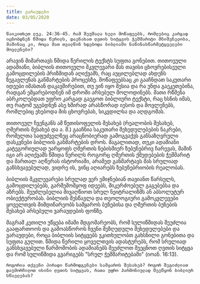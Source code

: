 ```yaml
---
title: ვარაუდები
date: 03/05/2020
---
```


`წაიკითხეთ ლუკ. 24:36-45. რამ შეუშალა ხელი მოწაფეებს, რომლებიც კარგად იცნობდნენ წმიდა წერილს, დაენახათ ღვთის სიტყვის ჭეშმარიტი მნიშვნელობა, მაშინაც კი, როცა მათ თვალწინ ხდებოდა ბიბლიაში ნაწინასწარმეტყველები მოვლენები?`

არავინ მიმართავს წმიდა წერილის ტექსტს სუფთა გონებით. თითოეული ადამიანი, ბიბლიის თითოეული მკვლევარი მას თავისი ცხოვრებისეული გამოცდილების პრიზმიდან აღიქვამს, რაც აუცილებლად ახდენს ზეგავლენას განმარტების პროცესზე. მოწაფეებსაც კი გააჩნდათ საკუთარი იდეები იმასთან დაკავშირებით, თუ ვინ იყო მესია და რა უნდა გაეკეთებინა, რადგან ემყარებოდნენ იმ დროში არსებულ მოლოდინებს. მათი რწმენა აბრკოლებდათ უფრო კარგად გაეგოთ ბიბლიური ტექსტი, რაც ხსნის იმას, თუ რატომ უგებდნენ ასე ხშირად არასწორად იესოს და მოვლენებს, რომლებიც ეხებოდა მის ცხოვრებას, სიკვდილსა და აღდგომას.

თითოეულ ჩვენგანს ამ წუთისოფელის შესახებ (რეალობის შესახებ, ღმერთის შესახებ და ა. შ.) გააჩნია საკუთარი შეხედულებების ნაკრები, რომელთა საფუძველზეც არაცნობიერად გამოგვაქვს განსაზღვრული დასკვნები ბიბლიის განმარტების დროს. მაგალითად, თუკი ადამიანი კატეგორიულად უარყოფს ღმერთის ნებისმიერ ზებუნებრივ ჩარევას, მაშინ იგი არ აღიქვამს წმიდა წერილს როგორც ღმერთის ქმედებების ჭეშმარიტ და მართალ აღწერას ისტორიაში, არამედ განმარტავს მას სრულიად განსხვავებულად, ვიდრე ის, ვინც აღიარებს ზებუნებრიობის რეალობას.

ბიბლიის მკვლევარები სრულად ვერ ემიჯნებიან თავიანთ წარსულს, გამოცდილებებს, გარშემომყოფ იდეებს, მიკერძოებულ გაგებებსა და აზრებს. შეუძლებელია მივაღწიოთ სრულ ნეიტრალიზმს ან აბსოლუტურ ობიექტურობას. ბიბლიის შესწავლა და თეოლოგიური გამოკვლევები ყოველთვის მიმდინარეობს სამყაროს ბუნებისა და ღმერთის ბუნების შესახებ არსებული ვარაუდების ფონზე.

მაგრამ კეთილი უწყება იმაში მდგომარეობს, რომ სულიწმიდას შეუძლია გააფართოოს და გამოასწოროს ჩვენი შეზღუდული შეხედულებები და ვარაუდები, როცა ბიბლიის სიტყვებს ვკითხულობთ გახსნილი გონებითა და სუფთა გულით. წმიდა წერილი ყოველთვის ადასტურებს, რომ სრულიად განსხვავებული წარმოშობის ადამიანებს შეეძლოთ შეეცნოთ  ღვთის სიტყვა და რომ სულიწმიდა გვარიგებს "სრულ ჭეშმარიტებაში" (იოან. 16:13).

`როგორია თქვენი პირადი წარმოდგენები სამყაროს შესახებ? როგორ შეგიძლიათ დაუმორჩილოთ ისინი ღვთის სიტყვას, რათა უფრო ჰარმონიულად შეეწყონ ბიბლიურ სწავლებას?`